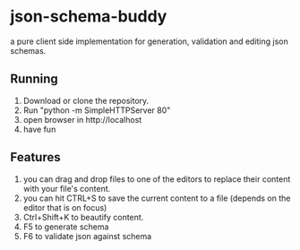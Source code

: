 # json-schema-buddy
a pure client side implementation for generation, validation and editing json schemas.

## Running

1. Download or clone the repository.
2. Run "python -m SimpleHTTPServer 80"
3. open browser in http://localhost
4. have fun

## Features

1. you can drag and drop files to one of the editors to replace their content with your file's content.
2. you can hit CTRL+S to save the current content to a file (depends on the editor that is on focus)
3. Ctrl+Shift+K to beautify content.
4. F5 to generate schema
5. F6 to validate json against schema
